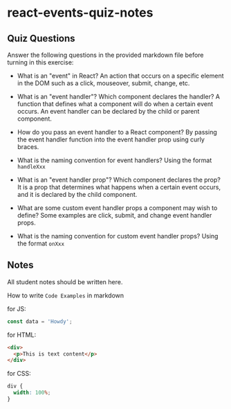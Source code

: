 # react-events-quiz-notes

## Quiz Questions

Answer the following questions in the provided markdown file before turning in this exercise:

- What is an "event" in React?
  An action that occurs on a specific element in the DOM such as a click, mouseover, submit, change, etc.

- What is an "event handler"? Which component declares the handler?
  A function that defines what a component will do when a certain event occurs. An event handler can be declared by the child or parent component.

- How do you pass an event handler to a React component?
  By passing the event handler function into the event handler prop using curly braces.

- What is the naming convention for event handlers?
  Using the format `handleXxx`

- What is an "event handler prop"? Which component declares the prop?
  It is a prop that determines what happens when a certain event occurs, and it is declared by the child component.

- What are some custom event handler props a component may wish to define?
  Some examples are click, submit, and change event handler props.

- What is the naming convention for custom event handler props?
  Using the format `onXxx`

## Notes

All student notes should be written here.

How to write `Code Examples` in markdown

for JS:

```javascript
const data = 'Howdy';
```

for HTML:

```html
<div>
  <p>This is text content</p>
</div>
```

for CSS:

```css
div {
  width: 100%;
}
```
